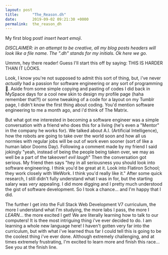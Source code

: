 ```yaml
---
layout: post
title:      "The_Reason.dh"
date:       2019-09-02 09:21:30 +0000
permalink:  the_reason_dh
---
```



My first blog post! *insert heart emoji*.

*DISCLAIMER: in an attempt to be creative, all my blog posts headers will look like a file name. The ".dh" stands for my initials. Ok here we go.*

Ummm, hey there reader! Guess I'll start this off by saying: THIS IS HARDER THAN IT LOOKS. 

Look, I know you're not supposed to admit this sort of thing, but, i've never *actually* had a passion for software engineering or any sort of programming 🥴. Aside from some simple copying and pasting of codes I did back in MySpace days for a cool new skin to design my profile page (haha remember that?!) or some tweaking of a code for a layout on my Tumblr page, I didn't know the first thing about coding. You'd mention software engineering to me a month ago, and i'd think of The Matrix.

But what got me interested in becoming a software engineer was a simple conversation with a friend who does this for a living (he's even a "Mentor" in the company he works for). We talked about A.I. (Artificial Intelligence), how the robots are going to take over the world soon and how all us normies with regular jobs will be out of work even sooner (sort of like a human labor Dooms Day). Following a comment made by my friend I said jokingly "yeah, instead of being the people being taken over, we may as well be a part of the takeover! *evil laugh*" Then the conversation got serious. My friend then says "hey in all seriousness you should look into software engineering. I think you'd be great at it. Look into Flatiron School; they work closely with WeWork. I think you'd really like it." After some quick research, I still didn't fully understand what I was in for, but the starting salary was *very* appealing. I did more digging and I pretty much understood the gist of software development. So I took a chance... and I'm happy that I did.

The further I get into the Full Stack Web Development V7 curriculum, the more I understand what I'm studying, the more labs I pass, the more I *LEARN*... the more excited I get! We are literally learning how to talk to our computers! It is thee most intriguing thing i've ever decided to do. I am learning a whole new language here! I haven't gotten very far into the curriculum, but with what i've learned thus far I could tell this is going to be the coolest thing i've ever done. Although extremely challenging, and at times extremely frustrating, I'm excited to learn more and finish this race... See you at the finish line.
